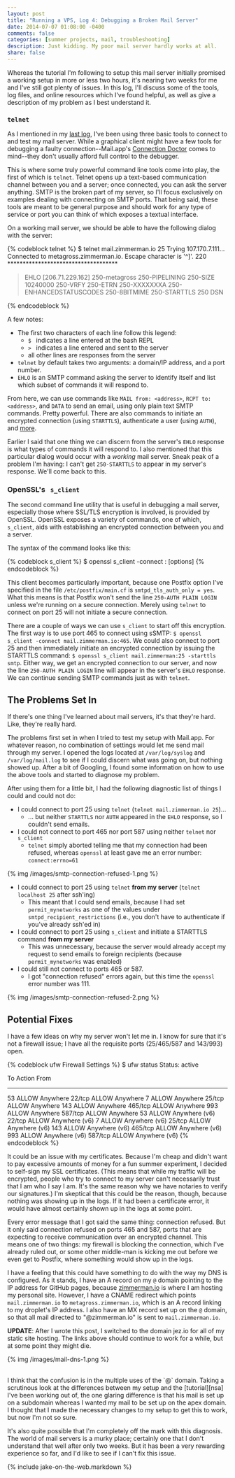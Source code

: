 ```yaml
---
layout: post
title: "Running a VPS, Log 4: Debugging a Broken Mail Server"
date: 2014-07-07 01:08:00 -0400
comments: false
categories: [summer projects, mail, troubleshooting]
description: Just kidding. My poor mail server hardly works at all.
share: false
---
```


Whereas the tutorial I'm following to setup this mail server initially promised a working setup in more or less two hours, it's nearing two weeks for me and I've still got plenty of issues. In this log, I'll discuss some of the tools, log files, and online resources which I've found helpful, as well as give a description of my problem as I best understand it.

<!-- more -->

### `telnet`
As I mentioned in my [last log][log-3], I've been using three basic tools to connect to and test my mail server. While a graphical client might have a few tools for debugging a faulty connection--Mail.app's [Connection Doctor][doctor] comes to mind--they don't usually afford full control to the debugger. 

This is where some truly powerful command line tools come into play, the first of which is `telnet`. Telnet opens up a text-based communication channel between you and a server; once connected, you can ask the server anything. SMTP is the broken part of my server, so I'll focus exclusively on examples dealing with connecting on SMTP ports. That being said, these tools are meant to be general purpose and should work for any type of service or port you can think of which exposes a textual interface.

On a working mail server, we should be able to have the following dialog with the server:

{% codeblock telnet %}
$ telnet mail.zimmerman.io 25
  Trying 107.170.7.111...
  Connected to metagross.zimmerman.io.
  Escape character is '^]'.
  220 ************************************
> EHLO [206.71.229.162]
  250-metagross
  250-PIPELINING
  250-SIZE 10240000
  250-VRFY
  250-ETRN
  250-XXXXXXXA
  250-ENHANCEDSTATUSCODES
  250-8BITMIME
  250-STARTTLS
  250 DSN
> 
{% endcodeblock %}

A few notes: 

- The first two characters of each line follow this legend:
    - `$ ` indicates a line entered at the bash REPL
    - `> ` indicates a line entered and sent to the server
    - all other lines are responses from the server
- `telnet` by default takes two arguments: a domain/IP address, and a port number.
- `EHLO` is an SMTP command asking the server to identify itself and list which subset of commands it will respond to.

From here, we can use commands like `MAIL from: <address>`, `RCPT to: <address>`, and `DATA` to send an email, using only plain text SMTP commands. Pretty powerful. There are also commands to initiate an encrypted connection (using `STARTTLS`), authenticate a user (using `AUTH`), and [more][telnet25].

Earlier I said that one thing we can discern from the server's `EHLO` response is what types of commands it will respond to. I also mentioned that this particular dialog would occur with a _working_ mail server. Sneak peak of a problem I'm having: I can't get `250-STARTTLS` to appear in my server's response. We'll come back to this.

### OpenSSL's &nbsp; `s_client`
The second command line utility that is useful in debugging a mail server, especially those where SSL/TLS encryption is involved, is provided by OpenSSL. OpenSSL exposes a variety of commands, one of which, `s_client`, aids with establishing an encrypted connection between you and a server. 

The syntax of the command looks like this:

{% codeblock s_client %}
$ openssl s_client -connect <host>:<port> [options]
{% endcodeblock %}

This client becomes particularly important, because one Postfix option I've specified in the file `/etc/postfix/main.cf` is `smtpd_tls_auth_only = yes`. What this means is that Postfix won't send the line `250-AUTH PLAIN LOGIN` unless we're running on a secure connection. Merely using `telnet` to connect on port 25 will not initiate a secure connection.

There are a couple of ways we can use `s_client` to start off this encryption. The first way is to use port 465 to connect using sSMTP: `$ openssl s_client -connect mail.zimmerman.io:465`. We could also connect to port 25 and then immediately initiate an encrypted connection by issuing the STARTTLS command: `$ openssl s_client mail.zimmerman:25 -starttls smtp`. Either way, we get an encrypted connection to our server, and now the line `250-AUTH PLAIN LOGIN` line will appear in the server's `EHLO` response. We can continue sending SMTP commands just as with `telnet`.

## The Problems Set In
If there's one thing I've learned about mail servers, it's that they're hard. Like, they're really hard.

The problems first set in when I tried to test my setup with Mail.app. For whatever reason, no combination of settings would let me send mail through my server. I opened the logs located at `/var/log/syslog` and `/var/log/mail.log` to see if I could discern what was going on, but nothing showed up. After a bit of Googling, I found some information on how to use the above tools and started to diagnose my problem.

After using them for a little bit, I had the following diagnostic list of things I could and could not do:

- I could connect to port 25 using `telnet` (`telnet mail.zimmerman.io 25`)...
    - ... but neither `STARTTLS` nor `AUTH` appeared in the `EHLO` response, so I couldn't send emails.
- I could not connect to port 465 nor port 587 using neither `telnet` nor `s_client`
    - `telnet` simply aborted telling me that my connection had been refused, whereas `openssl` at least gave me an error number: `connect:errno=61`

{% img /images/smtp-connection-refused-1.png %}

- I could connect to port 25 using `telnet` __from my server__ (`telnet localhost 25` after ssh'ing)
    - This meant that I could send emails, because I had set `permit_mynetworks` as one of the values under `smtpd_recipient_restrictions` (i.e., you don't have to authenticate if you've already ssh'ed in)
- I could connect to port 25 using `s_client` and initiate a STARTTLS command __from my server__
    - This was unnecessary, because the server would already accept my request to send emails to foreign recipients (because `permit_mynetworks` was enabled)
- I could still not connect to ports 465 or 587.
    - I got "connection refused" errors again, but this time the `openssl` error number was 111.

{% img /images/smtp-connection-refused-2.png %}

## Potential Fixes
I have a few ideas on why my server won't let me in. I know for sure that it's not a firewall issue; I have all the requisite ports (25/465/587 and 143/993) open.

{% codeblock ufw Firewall Settings %}
$ ufw status
Status: active

To                         Action      From
--                         ------      ----
53                         ALLOW       Anywhere
22/tcp                     ALLOW       Anywhere
7                          ALLOW       Anywhere
25/tcp                     ALLOW       Anywhere
143                        ALLOW       Anywhere
465/tcp                    ALLOW       Anywhere
993                        ALLOW       Anywhere
587/tcp                    ALLOW       Anywhere
53                         ALLOW       Anywhere (v6)
22/tcp                     ALLOW       Anywhere (v6)
7                          ALLOW       Anywhere (v6)
25/tcp                     ALLOW       Anywhere (v6)
143                        ALLOW       Anywhere (v6)
465/tcp                    ALLOW       Anywhere (v6)
993                        ALLOW       Anywhere (v6)
587/tcp                    ALLOW       Anywhere (v6)
{% endcodeblock %}

It could be an issue with my certificates. Because I'm cheap and didn't want to pay excessive amounts of money for a fun summer experiment, I decided to self-sign my SSL certificates. (This means that while my traffic will be encrypted, people who try to connect to my server can't necessarily trust that I am who I say I am. It's the same reason why we have notaries to verify our signatures.) I'm skeptical that this could be the reason, though, because nothing was showing up in the logs. If it had been a certificate error, it would have almost certainly shown up in the logs at some point.

Every error message that I got said the same thing: connection refused. But it only said connection refused on ports 465 and 587, ports that are expecting to receive communication over an encrypted channel. This means one of two things: my firewall is blocking the connection, which I've already ruled out, or some other middle-man is kicking me out before we even get to Postfix, where something would show up in the logs.

I have a feeling that this could have something to do with the way my DNS is configured. As it stands, I have an A record on my `@` domain pointing to the IP address for GitHub pages, because [zimmerman.io](http://zimmerman.io) is where I am hosting my personal site. However, I have a CNAME redirect which points `mail.zimmerman.io` to `metagross.zimmerman.io`, which is an A record linking to my droplet's IP address. I also have an MX record set up on the `@` domain, so that all mail directed to "@zimmerman.io" is sent to `mail.zimmerman.io`.

__UPDATE__: After I wrote this post, I switched to the domain jez.io for all of my static site hosting. The links above should continue to work for a while, but at some point they might die.
<br>

{% img /images/mail-dns-1.png %}

<br>
I think that the confusion is in the multiple uses of the `@` domain. Taking a scrutinous look at the differences between my setup and the [tutorial][nsa] I've been working out of, the one glaring difference is that his mail is set up on a subdomain whereas I wanted my mail to be set up on the apex domain. I thought that I made the necessary changes to my setup to get this to work, but now I'm not so sure.

It's also quite possible that I'm completely off the mark with this diagnosis. The world of mail servers is a murky place; certainly one that I don't understand that well after only two weeks. But it has been a very rewarding experience so far, and I'd like to see if I can't fix this issue.

[log-3]: /2014/07/04/running-a-vps-log-3
[doctor]: http://support.apple.com/kb/PH14945
[telnet25]: http://www.port25.com/how-to-check-an-smtp-connection-with-a-manual-telnet-session-2/
[nsa]: http://sealedabstract.com/code/nsa-proof-your-e-mail-in-2-hours/

{% include jake-on-the-web.markdown %}
